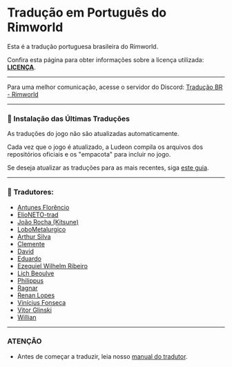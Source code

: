 # Tradução em Português do Rimworld

Esta é a tradução portuguesa brasileira do Rimworld.

Confira esta página para obter informações sobre a licença utilizada: **[LICENÇA](http://ludeon.com/forums/index.php?topic=2933.0)**.

------------------------

Para uma melhor comunicação, acesse o servidor do Discord: [Tradução BR - Rimworld](https://discord.gg/JYhMBbR7v3)

------------------------

### 📄 Instalação das Últimas Traduções

As traduções do jogo não são atualizadas automaticamente.

Cada vez que o jogo é atualizado, a Ludeon compila os arquivos dos repositórios oficiais e os "empacota" para incluir no jogo.

Se deseja atualizar as traduções para as mais recentes, siga [este guia](https://github.com/Ludeon/RimWorld-PortugueseBrazilian/blob/master/.Instalação/GuiaDeInstalação.md).

------------------------

### 🧩 Tradutores:

 - [Antunes Florêncio](https://github.com/antunes1611)
 - [ElioNETO-trad](https://github.com/ElioNETO-trad)
 - [João Rocha (Kitsune)](https://github.com/Kitsune912)
 - [LoboMetalurgico](https://github.com/LoboMetalurgico)
 - [Arthur Silva](https://github.com/ArxdSilva)
 - [Clemente](https://github.com/ClemensXV)
 - [David](https://github.com/Zer0Gaming)
 - [Eduardo](https://github.com/eduardo0619)
 - [Ezequiel Wilhelm Ribeiro](https://github.com/Firty)
 - [Lich Beoulve](https://github.com/lichbeoulve)
 - [Philippus](https://github.com/PhilippusBR)
 - [Ragnar](https://github.com/RagnarLothbroke)
 - [Renan Lopes](https://github.com/renan905)
 - [Vinícius Fonseca](https://github.com/vinnysoft)
 - [Vitor Glinski](https://github.com/VitorGlinski)
 - [Willian](https://github.com/Srlimao)

-------------------------

### ATENÇÃO
- Antes de começar a traduzir, leia nosso [manual do tradutor](https://github.com/Ludeon/RimWorld-PortugueseBrazilian/blob/master/Manuais/manualDoTradutor.md).
